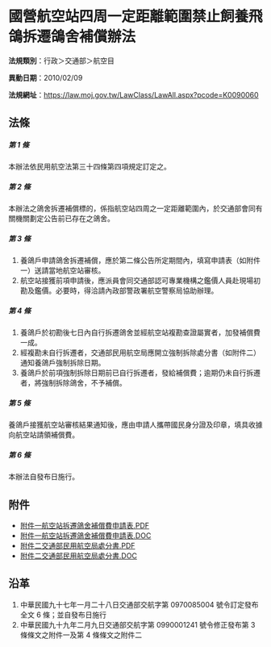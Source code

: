 # 國營航空站四周一定距離範圍禁止飼養飛鴿拆遷鴿舍補償辦法


**法規類別**：行政＞交通部＞航空目

**異動日期**：2010/02/09  

**法規網址**：https://law.moj.gov.tw/LawClass/LawAll.aspx?pcode=K0090060



## 法條
##### 第 1 條
本辦法依民用航空法第三十四條第四項規定訂定之。

##### 第 2 條
本辦法之鴿舍拆遷補償標的，係指航空站四周之一定距離範圍內，於交通部會同有關機關劃定公告前已存在之鴿舍。

##### 第 3 條
1. 養鴿戶申請鴿舍拆遷補償，應於第二條公告所定期間內，填寫申請表（如附件一）送請當地航空站審核。
1. 航空站接獲前項申請後，應派員會同交通部認可專業機構之鑑價人員赴現場初勘及鑑價。必要時，得洽請內政部警政署航空警察局協助辦理。

##### 第 4 條
1. 養鴿戶於初勘後七日內自行拆遷鴿舍並經航空站複勘查證屬實者，加發補償費一成。
1. 經複勘未自行拆遷者，交通部民用航空局應開立強制拆除處分書（如附件二）通知養鴿戶強制拆除日期。
1. 養鴿戶於前項強制拆除日期前已自行拆遷者，發給補償費；逾期仍未自行拆遷者，將強制拆除鴿舍，不予補償。

##### 第 5 條
養鴿戶接獲航空站審核結果通知後，應由申請人攜帶國民身分證及印章，填具收據向航空站請領補償費。

##### 第 6 條
本辦法自發布日施行。
## 附件
* [附件一航空站拆遷鴿舍補償費申請表.PDF](https://law.moj.gov.tw/LawClass/LawGetFile.ashx?FileId=0000234735)
* [附件一航空站拆遷鴿舍補償費申請表.DOC](https://law.moj.gov.tw/LawClass/LawGetFile.ashx?FileId=0000076397)
* [附件二交通部民用航空局處分書.PDF](https://law.moj.gov.tw/LawClass/LawGetFile.ashx?FileId=0000234736)
* [附件二交通部民用航空局處分書.DOC](https://law.moj.gov.tw/LawClass/LawGetFile.ashx?FileId=0000076398)
## 沿革
1. 中華民國九十七年一月二十八日交通部交航字第 0970085004 號令訂定發布全文 6  條；並自發布日施行
1. 中華民國九十九年二月九日交通部交航字第 0990001241 號令修正發布第 3  條條文之附件一及第 4  條條文之附件二

